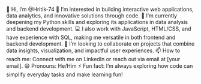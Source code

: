 👋 Hi, I’m @Hritik-74
👀 I’m interested in building interactive web applications, data analytics, and innovative solutions through code.
🌱 I’m currently deepening my Python skills and exploring its applications in data analysis and backend development.
💻 I also work with JavaScript, HTML/CSS, and have experience with SQL, making me versatile in both frontend and backend development.
💞️ I’m looking to collaborate on projects that combine data insights, visualization, and impactful user experiences.
📫 How to reach me: Connect with me on LinkedIn or reach out via email at [your email].
😄 Pronouns: He/Him
⚡ Fun fact: I’m always exploring how code can simplify everyday tasks and make learning fun!
<!---
Hritik-74/Hritik-74 is a ✨ special ✨ repository because its `README.md` (this file) appears on your GitHub profile.
You can click the Preview link to take a look at your changes.
--->
